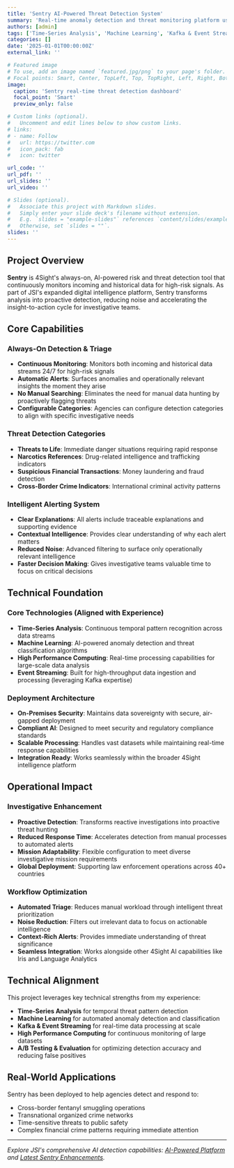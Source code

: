```yaml
---
title: 'Sentry AI-Powered Threat Detection System'
summary: 'Real-time anomaly detection and threat monitoring platform using advanced machine learning algorithms for continuous surveillance of high-risk digital environments.'
authors: [admin]
tags: ['Time-Series Analysis', 'Machine Learning', 'Kafka & Event Streaming', 'High Performance Computing', 'A/B Testing & Evaluation']
categories: []
date: '2025-01-01T00:00:00Z'
external_link: ''

# Featured image
# To use, add an image named `featured.jpg/png` to your page's folder.
# Focal points: Smart, Center, TopLeft, Top, TopRight, Left, Right, BottomLeft, Bottom, BottomRight.
image:
  caption: 'Sentry real-time threat detection dashboard'
  focal_point: 'Smart'
  preview_only: false

# Custom links (optional).
#   Uncomment and edit lines below to show custom links.
# links:
# - name: Follow
#   url: https://twitter.com
#   icon_pack: fab
#   icon: twitter

url_code: ''
url_pdf: ''
url_slides: ''
url_video: ''

# Slides (optional).
#   Associate this project with Markdown slides.
#   Simply enter your slide deck's filename without extension.
#   E.g. `slides = "example-slides"` references `content/slides/example-slides.md`.
#   Otherwise, set `slides = ""`.
slides: ''
---
```


## Project Overview

**Sentry** is 4Sight's always-on, AI-powered risk and threat detection tool that continuously monitors incoming and historical data for high-risk signals. As part of JSI's expanded digital intelligence platform, Sentry transforms analysis into proactive detection, reducing noise and accelerating the insight-to-action cycle for investigative teams.

## Core Capabilities

### Always-On Detection & Triage
- **Continuous Monitoring**: Monitors both incoming and historical data streams 24/7 for high-risk signals
- **Automatic Alerts**: Surfaces anomalies and operationally relevant insights the moment they arise
- **No Manual Searching**: Eliminates the need for manual data hunting by proactively flagging threats
- **Configurable Categories**: Agencies can configure detection categories to align with specific investigative needs

### Threat Detection Categories
- **Threats to Life**: Immediate danger situations requiring rapid response
- **Narcotics References**: Drug-related intelligence and trafficking indicators  
- **Suspicious Financial Transactions**: Money laundering and fraud detection
- **Cross-Border Crime Indicators**: International criminal activity patterns

### Intelligent Alerting System
- **Clear Explanations**: All alerts include traceable explanations and supporting evidence
- **Contextual Intelligence**: Provides clear understanding of why each alert matters
- **Reduced Noise**: Advanced filtering to surface only operationally relevant intelligence
- **Faster Decision Making**: Gives investigative teams valuable time to focus on critical decisions

## Technical Foundation

### Core Technologies (Aligned with Experience)
- **Time-Series Analysis**: Continuous temporal pattern recognition across data streams
- **Machine Learning**: AI-powered anomaly detection and threat classification algorithms
- **High Performance Computing**: Real-time processing capabilities for large-scale data analysis
- **Event Streaming**: Built for high-throughput data ingestion and processing (leveraging Kafka expertise)

### Deployment Architecture
- **On-Premises Security**: Maintains data sovereignty with secure, air-gapped deployment
- **Compliant AI**: Designed to meet security and regulatory compliance standards
- **Scalable Processing**: Handles vast datasets while maintaining real-time response capabilities
- **Integration Ready**: Works seamlessly within the broader 4Sight intelligence platform

## Operational Impact

### Investigative Enhancement
- **Proactive Detection**: Transforms reactive investigations into proactive threat hunting
- **Reduced Response Time**: Accelerates detection from manual processes to automated alerts
- **Mission Adaptability**: Flexible configuration to meet diverse investigative mission requirements
- **Global Deployment**: Supporting law enforcement operations across 40+ countries

### Workflow Optimization
- **Automated Triage**: Reduces manual workload through intelligent threat prioritization
- **Noise Reduction**: Filters out irrelevant data to focus on actionable intelligence
- **Context-Rich Alerts**: Provides immediate understanding of threat significance
- **Seamless Integration**: Works alongside other 4Sight AI capabilities like Iris and Language Analytics

## Technical Alignment

This project leverages key technical strengths from my experience:
- **Time-Series Analysis** for temporal threat pattern detection
- **Machine Learning** for automated anomaly detection and classification
- **Kafka & Event Streaming** for real-time data processing at scale
- **High Performance Computing** for continuous monitoring of large datasets
- **A/B Testing & Evaluation** for optimizing detection accuracy and reducing false positives

## Real-World Applications

Sentry has been deployed to help agencies detect and respond to:
- Cross-border fentanyl smuggling operations
- Transnational organized crime networks
- Time-sensitive threats to public safety
- Complex financial crime patterns requiring immediate attention

---

*Explore JSI's comprehensive AI detection capabilities: [AI-Powered Platform](https://www.jsitelecom.com/platform/4sight-ai-powered-investigations/) and [Latest Sentry Enhancements](https://www.jsitelecom.com/2025/06/03/jsi-expands-digital-intelligence-platform-ai-driven-insights/).*
